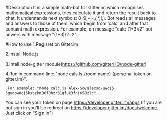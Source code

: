 #Description
It is a simple math-bot for Gitter.im which recognises mathematical expressions, tries calculate it and return the result back to chat. It understands next symbols: 0-9,+,-,/,*,(,).
Bot reads all messages and answers to those of them, which begin from 'calc' and after that containt math expression.
For example, on message "calc (1+3)/2" bot anwers with message "(1+3)/2=2".

#How to use
1.Regisret on Gitter.im

2.Install Node.js

3.Intall node-gitter module(https://github.com/gitterHQ/node-gitter)

4.Run in command line: "node cals.ls {room.name} {personal token on gitter.im}".

     For example: "node calc.js Alex-So/alexso-uwc15 5gydow0cj5ksbzkm36f0hzr31qfuk3fnj653zlc".

You can see your token on page https://developer.gitter.im/apps (if you are not sign in you'll be redirect on 			https://developer.gitter.im/docs/welcome. Just click on "Sign in")
